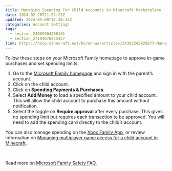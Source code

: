 ```yaml
---
title: Managing Spending For Child Accounts in Minecraft Marketplace
date: 2024-02-20T21:52:23Z
updated: 2024-05-09T17:30:34Z
categories: Account Settings
tags:
  - section_24069904400141
  - section_27194076935437
link: https://help.minecraft.net/hc/en-us/articles/24302243825677-Managing-Spending-For-Child-Accounts-in-Minecraft-Marketplace
---
```


Follow these steps on your Microsoft Family homepage to approve in-game purchases and set spending limits.

1.  Go to the [Microsoft Family homepage](https://account.microsoft.com/family/settings) and sign in with the parent’s account.
2.  Click on the child account.
3.  Click on **Spending Payments & Purchases**.
4.  Select **Add Money** to load a specified amount to your child account. This will allow the child account to purchase this amount without notification.
5.  Select the toggle on **Require approval** after every purchase. This gives no spending limit but requires each transaction to be approved. You will need to add the spending card directly to the child’s account.

You can also manage spending on the [Xbox Family App](https://support.xbox.com/en-US/help/family-online-safety/family-settings-app/manage-child-content-in-the-Xbox-Family-Setting-app), or review information on [Managing multiplayer game access for a child account in Minecraft](./Managing-Multiplayer-Game-Access-for-a-Child-Account-in-Minecraft.md).

 

Read more on [Microsoft Family Safety FAQ.](https://prod.support.services.microsoft.com/en-us/account-billing/microsoft-family-safety-faq-bad45b7f-ee38-45fb-b1d2-7976e87a5526)
